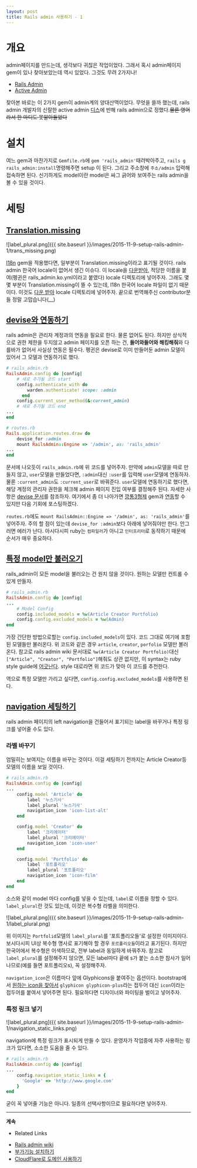 ```yaml
---
layout: post
title: Rails admin 사용하기 - 1
---
```


# 개요
admin페이지를 만드는데, 생각보다 귀찮은 작업이었다. 그래서 혹시 admin페이지 gem이 있나 찾아보았는데 역시 있었다. 그것도 무려 2가지나!

 * [Rails Admin](https://github.com/sferik/rails_admin)
 * [Active Admin](https://github.com/activeadmin/activeadmin)

찾아본 바로는 이 2가지 gem이 admin계의 양대산맥이었다. 무엇을 쓸까 했는데, rails admin 개발자의 신랄한 active admin [디스](http://www.slideshare.net/benoitbenezech/rails-admin-overbest-practices)에 반해 rails admin으로 정했다.~~물론 영어라서 한 마디도 못알아들었다~~

# 설치
여느 gem과 마찬가지로 `Gemfile.rb`에 `gem 'rails_admin'`때려박아주고, `rails g rails_admin:install`명령해주면 setup 이 된다. 그리고 주소창에 `주소/admin` 입력해 접속하면 된다. 신기하게도 model이란 model은 싸그 긁어와 보여주는 rails admin을 볼 수 있을 것이다.

# 세팅
## [Translation.missing](https://github.com/sferik/rails_admin/wiki/Translations)

![label_plural.png]({{ site.baseurl }}/images/2015-11-9-setup-rails-admin-1/trans_missing.png)

[I18n](https://github.com/svenfuchs/i18n) gem을 적용했다면, 일부분이 Translation.missing이라고 표기될 것이다. rails admin 한국어 locale이 없어서 생긴 이슈다. 이 locale을 [다운받아](https://gist.github.com/YoonjaeYoo/787eb279e5d46c7e96dc), 적당한 이름을 붙여(펭귄은 rails_admin.ko.yml이라고 붙였다) locale 디렉토리에 넣어주자. 그래도 몇몇 부분이 Translation.missing이 뜰 수 있는데, I18n 한국어 locale 파일이 없기 때문이다. 이것도 [다운 받아](https://github.com/svenfuchs/rails-i18n/blob/master/rails/locale/ko.yml) locale 디렉토리에 넣어주자. 끝으로 번역해주신 contributor분들 정말 고맙습니다(__)

## [devise와 연동하기](https://github.com/sferik/rails_admin/wiki/Devise)
rails admin은 관리자 계정과의 연동을 필요로 한다. 물론 없어도 된다. 하지만 상식적으로 권한 제한을 두지않고 admin 페이지를 오픈 하는 건, **들어와들어와 해킹해줘**와 다를바가 없어서 사실상 연동은 필수다. 펭귄은 devise로 이미 만들어둔 admin 모델이 있어서 그 모델과 연동하기로 했다.

```ruby
# rails_admin.rb
RailsAdmin.config do |config|
	# 새로 추가될 코드 start
	config.authenticate_with do
	    warden.authenticate! scope: :admin
	  end
	config.current_user_method(&:current_admin)
	# 새로 추가될 코드 end
...
end

# routes.rb
Rails.application.routes.draw do
	devise_for :admin
	mount RailsAdmin::Engine => '/admin', as: 'rails_admin'
...
end
```

문서에 나오듯이 `rails_admin.rb`에 위 코드를 넣어주자. 만약에 `admin`모델을 따로 만들지 않고, `user`모델을 만들었다면, `:admin`대신 `:user`를 입력해 `user`모델에 연동하자. 물론 `:current_admin`도 `:current_user`로 바꿔준다. `user`모델에 연동하기로 했다면, 해당 계정의 관리자 권한을 체크해 admin 페이지 진입 여부를 결정해주 된다. 자세한 사항은 [devise 문서](https://github.com/plataformatec/devise/wiki/How-To:-Add-an-Admin-Role#option-2---adding-an-admin-attribute)를 참조하자. 여기에서 좀 더 나아가면 [깡통3형제](https://github.com/CanCanCommunity/cancancan) gem과 [연동](https://github.com/sferik/rails_admin/wiki/Cancancan)할 수 있지만 다음 기회에 포스팅하겠다.

`routes.rb`에도 `mount RailsAdmin::Engine => '/admin', as: 'rails_admin'`를 넣어주자. 주의 할 점이 있는데 `devise_for :admin`보다 아래에 넣어줘야만 한다. 안그러면 에러가 난다. 아시다시피 ruby는 `컴파일러`가 아니고 `인터프리터`로 동작하기 때문에 순서가 매우 중요하다.

## [특정 model만 불러오기](https://github.com/sferik/rails_admin/wiki/Navigation)
rails_admin이 모든 model을 불러오는 건 원치 않을 것이다. 원하는 모델만 컨트롤  수 있게 만들자.

```ruby
# rails_admin.rb
RailsAdmin.config do |config|
...
	# Model Config
  	config.included_models = %w(Article Creator Portfolio)
  	config.config.excluded_models = %w(Admin)
end
```

가장 간단한 방법으로할는 `config.included_models`이 있다. 코드 그대로 여기에 포함된 모델들만 불러온다. 위 코드와 같은 경우 `article`, `creator`, `porfolio` 모델만 볼러온다. 참고로 rails admin wiki 문서대로 `%w(Article Creator Portfolio)`대신 `["Article", "Creator", "Portfolio"]`해줘도 상관 없지만, 이 syntax는 ruby style guide에 [어긋난다](https://github.com/bbatsov/ruby-style-guide#syntax). style 대로라면 위 코드가 맞아 이 코드를 추천한다.

역으로 특정 모델만 가리고 싶다면, `config.config.excluded_models`를 사용하면 된다.

## [navigation 세팅하기](https://github.com/sferik/rails_admin/wiki/Navigation)
rails admin 페이지의 left navigation을 건들어서 표기되는 label을 바꾸거나 특정 링크를 넣어줄 수도 있다.

### 라벨 바꾸기
엄밀히는 보여지는 이름을 바꾸는 것이다. 이걸 세팅하기 전까지는 Article Creator등 모델의 이름을 보일 것이다.

```ruby
# rails_admin.rb
RailsAdmin.config do |config|
...
	config.model 'Article' do
	    label '누스기사'
	    label_plural '뉴스기사'
	    navigation_icon 'icon-list-alt'
    end

    config.model 'Creator' do
	    label '크리에이터'
	    label_plural '크리에이터'
	    navigation_icon 'icon-user'
	end

	config.model 'Portfolio' do
	    label '포트폴리오'
	    label_plural '포트폴리오'
	    navigation_icon 'icon-film'
	end
end
```
소스와 같이 model 마다 config를 넣을 수 있는데, `label`로 이름을 정할 수 있다. `label_plural`란 것도 있는데, 이것은 복수형 라벨을 의미한다.

![label_plural.png]({{ site.baseurl }}/images/2015-11-9-setup-rails-admin-1/label_plural.png)

위 이미지는 `Portfolid`모델의 `label_plural`를 '포트폴리오들'로 설정한 이미지이다. 보시다시피 UI상 복수형 명사로 표기해야 할 경우 `포르폴리오들`이라고 표기된다. 하지만 한국어에서 복수형은 어색하므로, 전부 label과 동일하게 바꿔주자. 참고로 `label_plural`를 설정해주지 않으면, 모든 label마다 끝에 s가 붙는 소소한 참사가 일어나므로(예를 들면 포트폴리오s), 꼭 설정해주자.

`navigation_icon`은 이름마다 앞에 Glyphicons을 붙여주는 옵션이다. bootstrap에서 [원하는 icon을 찾아서](http://getbootstrap.com/components/) `glyphicon glyphicon-plus`라는 접두어 대신 `icon`이라는 접두어를 붙여서 넣어주면 된다. 필요하다면 디자이너와 파이팅을 벌이고 넣어주자.

### 특정 링크 넣기

![label_plural.png]({{ site.baseurl }}/images/2015-11-9-setup-rails-admin-1/navigation_static_links.png)

navigation에 특정 링크가 표시되게 만들 수 있다. 운영자가 작업중에 자주 사용하는 링크가 있다면, 소소한 도움을 줄 수 있다.

```ruby
# rails_admin.rb
RailsAdmin.config do |config|
...
	config.navigation_static_links = {
	  'Google' => 'http://www.google.com'
	}
end
```

굳이 꼭 넣어줄 기능은 아니다. 일종의 선택사항이므로 필요하다면 넣어주자.

---

__계속__



 * Related Links
  - [Rails admin wiki](https://github.com/sferik/rails_admin/wiki)
  - [부가기능 설치하기](https://gist.github.com/re4lfl0w/fadc6bee495c63b4f893)
  - [CloudFlare로 도메인 사용하기](https://addnull.net/build-a-blog-with-jekyll-github-pages-and-cloudflare/)